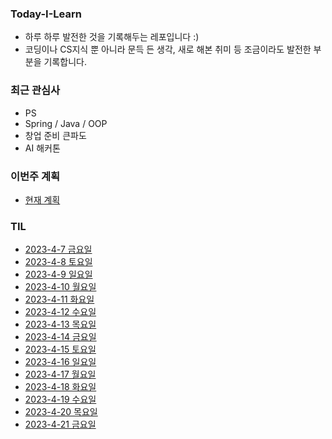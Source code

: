 ### Today-I-Learn
* 하루 하루 발전한 것을 기록해두는 레포입니다 :)  
* 코딩이나 CS지식 뿐 아니라 문득 든 생각, 새로 해본 취미 등 조금이라도 발전한 부분을 기록합니다.

### 최근 관심사
* PS  
* Spring / Java / OOP  
* 창업 준비 큰파도
* AI 해커톤

### 이번주 계획
* [현재 계획](https://github.com/RaccHoon/Today-I-Learn/blob/main/schedule/2023.4.24~2023.4.30.md)

### TIL
* [2023-4-7 금요일](https://github.com/RaccHoon/Today-I-Learn/blob/main/content/2023-4-7.md)
* [2023-4-8 토요일](https://github.com/RaccHoon/Today-I-Learn/blob/main/content/2023-4-8.md)
* [2023-4-9 일요일](https://github.com/RaccHoon/Today-I-Learn/blob/main/content/2023-4-9.md)
* [2023-4-10 월요일](https://github.com/RaccHoon/Today-I-Learn/blob/main/content/2023-4-10.md)
* [2023-4-11 화요일](https://github.com/RaccHoon/Today-I-Learn/blob/main/content/2023-4-11.md)
* [2023-4-12 수요일](https://github.com/RaccHoon/Today-I-Learn/blob/main/content/2023-4-12.md)
* [2023-4-13 목요일](https://github.com/RaccHoon/Today-I-Learn/blob/main/content/2023-4-13.md)
* [2023-4-14 금요일](https://github.com/RaccHoon/Today-I-Learn/blob/main/content/2023-4-14.md)
* [2023-4-15 토요일](https://github.com/RaccHoon/Today-I-Learn/blob/main/content/2023-4-15.md)
* [2023-4-16 일요일](https://github.com/RaccHoon/Today-I-Learn/blob/main/content/2023-4-16.md)
* [2023-4-17 월요일](https://github.com/RaccHoon/Today-I-Learn/blob/main/content/2023-4-17.md)
* [2023-4-18 화요일](https://github.com/RaccHoon/Today-I-Learn/blob/main/content/2023-4-18.md)
* [2023-4-19 수요일](https://github.com/RaccHoon/Today-I-Learn/blob/main/content/2023-4-19.md)
* [2023-4-20 목요일](https://github.com/RaccHoon/Today-I-Learn/blob/main/content/2023-4-20.md)
* [2023-4-21 금요일](https://github.com/RaccHoon/Today-I-Learn/blob/main/content/2023-4-21.md)
